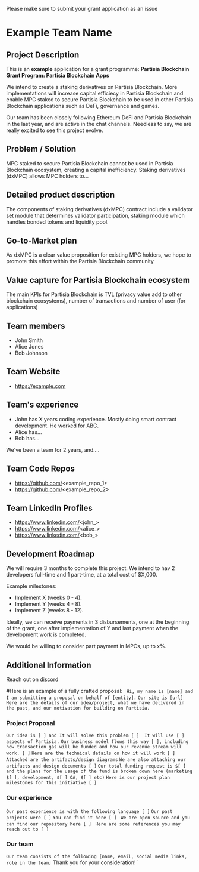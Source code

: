 Please make sure to submit your grant application as an issue

# Example Team Name

## Project Description
This is an **example** application for a grant programme: **Partisia Blockchain Grant Program: Partisia Blockchain Apps**

We intend to create a staking derivatives on Partisia Blockchain. More implementations will increase capital efficiecy in Partisia Blockchain and enable MPC staked to secure Partisia Blockchain to be used in other Partisia Blockchain applications such as DeFi, governance and games.

Our team has been closely following Ethereum DeFi and Partisia Blockchain in the last year, and are active in the chat channels. Needless to say, we are really excited to see this project evolve.

## Problem / Solution
MPC staked to secure Partisia Blockchain cannot be used in Partisia Blockchain ecosystem, creating a capital inefficiency. Staking derivatives (dxMPC) allows MPC holders to...

## Detailed product description
The components of staking derivatives (dxMPC) contract include a validator set module that determines validator participation, staking module which handles bonded tokens and liquidity pool.

## Go-to-Market plan
As dxMPC is a clear value proposition for existing MPC holders, we hope to promote this effort within the Partisia Blockchain community

## Value capture for Partisia Blockchain ecosystem
The main KPIs for Partisia Blockchain is TVL (privacy value add to other blockchain ecosystems), number of transactions and number of user (for applications)

## Team members
* John Smith
* Alice Jones
* Bob Johnson

## Team Website	
* https://example.com

## Team's experience
* John has X years coding experience. Mostly doing smart contract development. He worked for ABC.
* Alice has...
* Bob has...

We've been a team for 2 years, and....

## Team Code Repos
* https://github.com/<example_repo_1>
* https://github.com/<example_repo_2>

## Team LinkedIn Profiles
* https://www.linkedin.com/<john_>
* https://www.linkedin.com/<alice_>
* https://www.linkedin.com/<bob_>

## Development Roadmap
We will require 3 months to complete this project. We intend to hav 2 developers full-time and 1 part-time, at a total cost of $X,000.

Example milestones:
* Implement X (weeks 0 - 4).
* Implement Y (weeks 4 - 8).
* Implement Z (weeks 8 - 12).

Ideally, we can receive payments in 3 disbursements, one at the beginning of the grant, one after implementation of Y and last payment when the development work is completed.

We would be willing to consider part payment in MPCs, up to x%.

## Additional Information

Reach out on [discord](https://discord.gg/q9ZUXPXhts)

#Here is an example of a fully crafted proposal:
`
Hi, my name is [name] and I am submitting a proposal on behalf of [entity].`
`Our site is [url]`
`Here are the details of our idea/project, what we have delivered in the past, and our motivation for building on Partisia.`
### Project Proposal
`Our idea is [ ] and It will solve this problem [ ]  It will use [ ] aspects of Partisia.`
`Our business model flows this way [ ], including how transaction gas will be funded and how our revenue stream will work. [ ]`
`Here are the technical details on how it will work [ ] Attached are the artifacts/design diagrams`
`We are also attaching our artifacts and design documents [ ]`
`Our total funding request is $[ ] and the plans for the usage of the fund is broken down here (marketing $[ ], development, $[ ] QA, $[ ] etc)`
`Here is our project plan milestones for this initiative [ ]`
### Our experience
`Our past experience is with the following language [ ]`
`Our past projects were [ ]`
`You can find it here [ ] `
`We are open source and you can find our repository here [ ]`
` Here are some references you may reach out to [ ]`
### Our team
`Our team consists of the following [name, email, social media links, role in the team]`
Thank you for your consideration!
`
